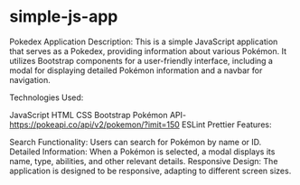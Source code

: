 # simple-js-app

Pokedex Application
Description:
This is a simple JavaScript application that serves as a Pokedex, providing information about various Pokémon. It utilizes Bootstrap components for a user-friendly interface, including a modal for displaying detailed Pokémon information and a navbar for navigation.

Technologies Used:

JavaScript
HTML
CSS
Bootstrap
Pokémon API- https://pokeapi.co/api/v2/pokemon/?imit=150
ESLint
Prettier
Features:

Search Functionality: Users can search for Pokémon by name or ID.
Detailed Information: When a Pokémon is selected, a modal displays its name, type, abilities, and other relevant details.
Responsive Design: The application is designed to be responsive, adapting to different screen sizes.